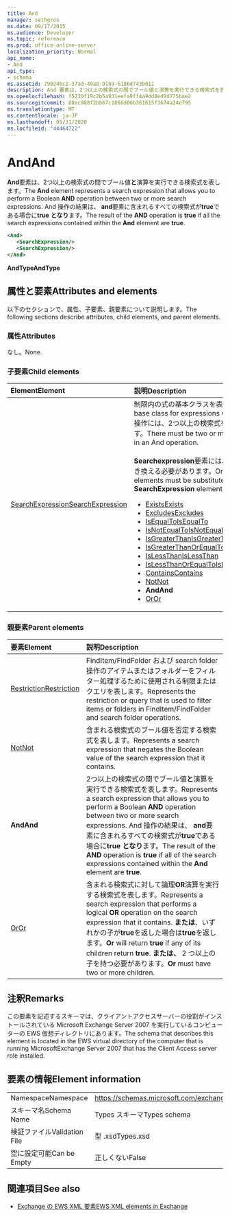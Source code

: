 ```yaml
---
title: And
manager: sethgros
ms.date: 09/17/2015
ms.audience: Developer
ms.topic: reference
ms.prod: office-online-server
localization_priority: Normal
api_name:
- And
api_type:
- schema
ms.assetid: 790246c2-37ad-49a8-91b9-6186d743b011
description: And 要素は、2つ以上の検索式の間でブール値と演算を実行できる検索式を表します。 And 操作の結果は、And 要素に含まれるすべての検索式が true である場合に true となります。
ms.openlocfilehash: f5239f19c2b5a931eefa9ff4a9dd8ed9d775bae2
ms.sourcegitcommit: 88ec988f2bb67c1866d06b361615f3674a24e795
ms.translationtype: MT
ms.contentlocale: ja-JP
ms.lasthandoff: 05/31/2020
ms.locfileid: "44464722"
---
```

# <a name="and"></a><span data-ttu-id="7bbe0-104">And</span><span class="sxs-lookup"><span data-stu-id="7bbe0-104">And</span></span>

<span data-ttu-id="7bbe0-105">**And**要素は、2つ以上の検索式の間でブール値**と**演算を実行できる検索式を表します。</span><span class="sxs-lookup"><span data-stu-id="7bbe0-105">The **And** element represents a search expression that allows you to perform a Boolean **AND** operation between two or more search expressions.</span></span> <span data-ttu-id="7bbe0-106">And 操作の結果は、 **and**要素に含まれるすべての検索式が**true**である場合に**true** **となり**ます。</span><span class="sxs-lookup"><span data-stu-id="7bbe0-106">The result of the **AND** operation is **true** if all the search expressions contained within the **And** element are **true**.</span></span>
  
```xml
<And>
   <SearchExpression/>
   <SearchExpression/>
</And>
```

 <span data-ttu-id="7bbe0-107">**AndType**</span><span class="sxs-lookup"><span data-stu-id="7bbe0-107">**AndType**</span></span>
## <a name="attributes-and-elements"></a><span data-ttu-id="7bbe0-108">属性と要素</span><span class="sxs-lookup"><span data-stu-id="7bbe0-108">Attributes and elements</span></span>

<span data-ttu-id="7bbe0-109">以下のセクションで、属性、子要素、親要素について説明します。</span><span class="sxs-lookup"><span data-stu-id="7bbe0-109">The following sections describe attributes, child elements, and parent elements.</span></span>
  
### <a name="attributes"></a><span data-ttu-id="7bbe0-110">属性</span><span class="sxs-lookup"><span data-stu-id="7bbe0-110">Attributes</span></span>

<span data-ttu-id="7bbe0-111">なし。</span><span class="sxs-lookup"><span data-stu-id="7bbe0-111">None.</span></span>
  
### <a name="child-elements"></a><span data-ttu-id="7bbe0-112">子要素</span><span class="sxs-lookup"><span data-stu-id="7bbe0-112">Child elements</span></span>

|<span data-ttu-id="7bbe0-113">**Element**</span><span class="sxs-lookup"><span data-stu-id="7bbe0-113">**Element**</span></span>|<span data-ttu-id="7bbe0-114">**説明**</span><span class="sxs-lookup"><span data-stu-id="7bbe0-114">**Description**</span></span>|
|:-----|:-----|
|[<span data-ttu-id="7bbe0-115">SearchExpression</span><span class="sxs-lookup"><span data-stu-id="7bbe0-115">SearchExpression</span></span>](searchexpression.md) <br/> | <span data-ttu-id="7bbe0-116">制限内の式の基本クラスを表します。</span><span class="sxs-lookup"><span data-stu-id="7bbe0-116">Represents the base class for expressions within a restriction.</span></span> <span data-ttu-id="7bbe0-117">And 操作には、2つ以上の検索式を指定する必要があります。</span><span class="sxs-lookup"><span data-stu-id="7bbe0-117">There must be two or more search expressions in an And operation.</span></span><br/><br/>  <span data-ttu-id="7bbe0-118">**Searchexpression**要素には、次のいずれかの要素を置き換える必要があります。</span><span class="sxs-lookup"><span data-stu-id="7bbe0-118">One of the following elements must be substituted for the **SearchExpression** element:</span></span><ul><li> [<span data-ttu-id="7bbe0-119">Exists</span><span class="sxs-lookup"><span data-stu-id="7bbe0-119">Exists</span></span>](exists.md)</li><li>[<span data-ttu-id="7bbe0-120">Excludes</span><span class="sxs-lookup"><span data-stu-id="7bbe0-120">Excludes</span></span>](excludes.md)</li><li>[<span data-ttu-id="7bbe0-121">IsEqualTo</span><span class="sxs-lookup"><span data-stu-id="7bbe0-121">IsEqualTo</span></span>](isequalto.md)</li><li>[<span data-ttu-id="7bbe0-122">IsNotEqualTo</span><span class="sxs-lookup"><span data-stu-id="7bbe0-122">IsNotEqualTo</span></span>](isnotequalto.md)</li><li>[<span data-ttu-id="7bbe0-123">IsGreaterThan</span><span class="sxs-lookup"><span data-stu-id="7bbe0-123">IsGreaterThan</span></span>](isgreaterthan.md)</li><li>[<span data-ttu-id="7bbe0-124">IsGreaterThanOrEqualTo</span><span class="sxs-lookup"><span data-stu-id="7bbe0-124">IsGreaterThanOrEqualTo</span></span>](isgreaterthanorequalto.md)</li><li>[<span data-ttu-id="7bbe0-125">IsLessThan</span><span class="sxs-lookup"><span data-stu-id="7bbe0-125">IsLessThan</span></span>](islessthan.md)</li><li>[<span data-ttu-id="7bbe0-126">IsLessThanOrEqualTo</span><span class="sxs-lookup"><span data-stu-id="7bbe0-126">IsLessThanOrEqualTo</span></span>](islessthanorequalto.md)</li><li>[<span data-ttu-id="7bbe0-127">Contains</span><span class="sxs-lookup"><span data-stu-id="7bbe0-127">Contains</span></span>](contains.md)</li><li>[<span data-ttu-id="7bbe0-128">Not</span><span class="sxs-lookup"><span data-stu-id="7bbe0-128">Not</span></span>](not.md)</li><li><span data-ttu-id="7bbe0-129">**And**</span><span class="sxs-lookup"><span data-stu-id="7bbe0-129">**And**</span></span></li><li>[<span data-ttu-id="7bbe0-130">Or</span><span class="sxs-lookup"><span data-stu-id="7bbe0-130">Or</span></span>](or.md) </li></ul> |
   
### <a name="parent-elements"></a><span data-ttu-id="7bbe0-131">親要素</span><span class="sxs-lookup"><span data-stu-id="7bbe0-131">Parent elements</span></span>

|<span data-ttu-id="7bbe0-132">**要素**</span><span class="sxs-lookup"><span data-stu-id="7bbe0-132">**Element**</span></span>|<span data-ttu-id="7bbe0-133">**説明**</span><span class="sxs-lookup"><span data-stu-id="7bbe0-133">**Description**</span></span>|
|:-----|:-----|
|[<span data-ttu-id="7bbe0-134">Restriction</span><span class="sxs-lookup"><span data-stu-id="7bbe0-134">Restriction</span></span>](restriction.md) <br/> |<span data-ttu-id="7bbe0-135">FindItem/FindFolder および search folder 操作のアイテムまたはフォルダーをフィルター処理するために使用される制限またはクエリを表します。</span><span class="sxs-lookup"><span data-stu-id="7bbe0-135">Represents the restriction or query that is used to filter items or folders in FindItem/FindFolder and search folder operations.</span></span>  <br/> |
|[<span data-ttu-id="7bbe0-136">Not</span><span class="sxs-lookup"><span data-stu-id="7bbe0-136">Not</span></span>](not.md) <br/> |<span data-ttu-id="7bbe0-137">含まれる検索式のブール値を否定する検索式を表します。</span><span class="sxs-lookup"><span data-stu-id="7bbe0-137">Represents a search expression that negates the Boolean value of the search expression that it contains.</span></span>  <br/> |
|<span data-ttu-id="7bbe0-138">**And**</span><span class="sxs-lookup"><span data-stu-id="7bbe0-138">**And**</span></span> <br/> |<span data-ttu-id="7bbe0-139">2つ以上の検索式の間でブール値**と**演算を実行できる検索式を表します。</span><span class="sxs-lookup"><span data-stu-id="7bbe0-139">Represents a search expression that allows you to perform a Boolean **AND** operation between two or more search expressions.</span></span> <span data-ttu-id="7bbe0-140">And 操作の結果は、 **and**要素に含まれるすべての検索式が**true**である場合に**true** **となり**ます。</span><span class="sxs-lookup"><span data-stu-id="7bbe0-140">The result of the **AND** operation is **true** if all of the search expressions contained within the **And** element are **true**.</span></span>  <br/> |
|[<span data-ttu-id="7bbe0-141">Or</span><span class="sxs-lookup"><span data-stu-id="7bbe0-141">Or</span></span>](or.md) <br/> |<span data-ttu-id="7bbe0-142">含まれる検索式に対して論理**OR**演算を実行する検索式を表します。</span><span class="sxs-lookup"><span data-stu-id="7bbe0-142">Represents a search expression that performs a logical **OR** operation on the search expression that it contains.</span></span> <span data-ttu-id="7bbe0-143">**または**、いずれかの子が**true**を返した場合は**true**を返します。</span><span class="sxs-lookup"><span data-stu-id="7bbe0-143">**Or** will return **true** if any of its children return **true**.</span></span> <span data-ttu-id="7bbe0-144">**または、** 2 つ以上の子を持つ必要があります。</span><span class="sxs-lookup"><span data-stu-id="7bbe0-144">**Or** must have two or more children.</span></span>  <br/> |
   
## <a name="remarks"></a><span data-ttu-id="7bbe0-145">注釈</span><span class="sxs-lookup"><span data-stu-id="7bbe0-145">Remarks</span></span>

<span data-ttu-id="7bbe0-146">この要素を記述するスキーマは、クライアントアクセスサーバーの役割がインストールされている Microsoft Exchange Server 2007 を実行しているコンピューターの EWS 仮想ディレクトリにあります。</span><span class="sxs-lookup"><span data-stu-id="7bbe0-146">The schema that describes this element is located in the EWS virtual directory of the computer that is running MicrosoftExchange Server 2007 that has the Client Access server role installed.</span></span>
  
## <a name="element-information"></a><span data-ttu-id="7bbe0-147">要素の情報</span><span class="sxs-lookup"><span data-stu-id="7bbe0-147">Element information</span></span>

|||
|:-----|:-----|
|<span data-ttu-id="7bbe0-148">Namespace</span><span class="sxs-lookup"><span data-stu-id="7bbe0-148">Namespace</span></span>  <br/> |https://schemas.microsoft.com/exchange/services/2006/types  <br/> |
|<span data-ttu-id="7bbe0-149">スキーマ名</span><span class="sxs-lookup"><span data-stu-id="7bbe0-149">Schema Name</span></span>  <br/> |<span data-ttu-id="7bbe0-150">Types スキーマ</span><span class="sxs-lookup"><span data-stu-id="7bbe0-150">Types schema</span></span>  <br/> |
|<span data-ttu-id="7bbe0-151">検証ファイル</span><span class="sxs-lookup"><span data-stu-id="7bbe0-151">Validation File</span></span>  <br/> |<span data-ttu-id="7bbe0-152">型 .xsd</span><span class="sxs-lookup"><span data-stu-id="7bbe0-152">Types.xsd</span></span>  <br/> |
|<span data-ttu-id="7bbe0-153">空に設定可能</span><span class="sxs-lookup"><span data-stu-id="7bbe0-153">Can be Empty</span></span>  <br/> |<span data-ttu-id="7bbe0-154">正しくない</span><span class="sxs-lookup"><span data-stu-id="7bbe0-154">False</span></span>  <br/> |
   
## <a name="see-also"></a><span data-ttu-id="7bbe0-155">関連項目</span><span class="sxs-lookup"><span data-stu-id="7bbe0-155">See also</span></span>

- [<span data-ttu-id="7bbe0-156">Exchange の EWS XML 要素</span><span class="sxs-lookup"><span data-stu-id="7bbe0-156">EWS XML elements in Exchange</span></span>](ews-xml-elements-in-exchange.md)

